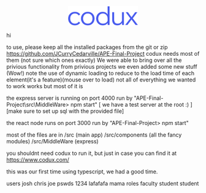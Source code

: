 <div align="center">  
    <img height="50"src="./src/assets/codux.svg">  
</div>

hi

to use, please keep all the installed packages from the git or zip https://github.com/JCurryCedarville/APE-Final-Project
codux needs most of them (not sure which ones exactly)
We were able to bring over all the privious functionality from privious projects
we even added some new stuff (Wow!)
note the use of dynamic loading to reduce to the load time of each element(it's a feature)(mouse over to load) 
not all of everything we wanted to work works but most of it is

the express server is running on port 4000
    run by "APE-Final-Project\src\MiddleWare> npm start"
    [ we have a test server at the root :) ]
    [make sure to set up sql with the provided file]

the react node runs on port 3000
    run by "APE-Final-Project> npm start"

most of the files are in 
/src (main app)
/src/components (all the fancy modules)
/src/MiddleWare (express) 

you shouldnt need codux to run it, but just in case you can find it at https://www.codux.com/

this was our first time using typescript, we had a good time.

users
    josh
    chris
    joe
pswds
    1234
    lafafafa
    mama
roles
    faculty
    student 
    student